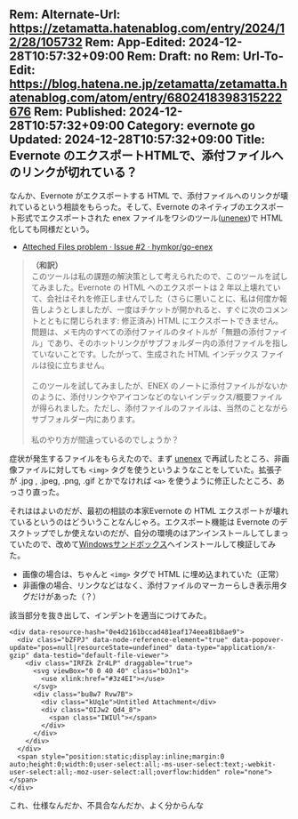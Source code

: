 Rem: Alternate-Url: https://zetamatta.hatenablog.com/entry/2024/12/28/105732
Rem: App-Edited: 2024-12-28T10:57:32+09:00
Rem: Draft: no
Rem: Url-To-Edit: https://blog.hatena.ne.jp/zetamatta/zetamatta.hatenablog.com/atom/entry/6802418398315222676
Rem: Published: 2024-12-28T10:57:32+09:00
Category: evernote go
Updated: 2024-12-28T10:57:32+09:00
Title: Evernote のエクスポートHTMLで、添付ファイルへのリンクが切れている？
---
なんか、Evernote がエクスポートする HTML で、添付ファイルへのリンクが壊れているという相談をもらった。そして、Evernote のネイティブのエクスポート形式でエクスポートされた enex ファイルをワシのツール([unenex])で HTML化しても同様だという。

- [Atteched Files problem · Issue #2 · hymkor/go-enex](https://github.com/hymkor/go-enex/issues/2)

> **（和訳）**  
> このツールは私の課題の解決策として考えられたので、このツールを試してみました。Evernote の HTML へのエクスポートは 2 年以上壊れていて、会社はそれを修正しませんでした（さらに悪いことに、私は何度か報告しようとしましたが、一度はチケットが開かれると、すぐに次のコメントとともに閉じられます: 修正済み) HTML にエクスポートできません。問題は、メモ内のすべての添付ファイルのタイトルが「無題の添付ファイル」であり、そのホットリンクがサブフォルダー内の添付ファイルを指していないことです。したがって、生成された HTML インデックス ファイルは役に立ちません。  
> &nbsp;  
> このツールを試してみましたが、ENEX のノートに添付ファイルがないかのように、添付リンクやアイコンなどのないインデックス/概要ファイルが得られました。ただし、添付ファイルのファイルは、当然のことながらサブフォルダー内にあります。  
> &nbsp;  
> 私のやり方が間違っているのでしょうか？

症状が発生するファイルをもらえたので、まず [unenex] で再試したところ、非画像ファイルに対しても `<img>` タグを使うというようなことをしていた。拡張子が .jpg , .jpeg, .png, .gif とかでなければ `<a>` を使うように修正したところ、あっさり直った。

それははよいのだが、最初の相談の本家Evernote の HTML エクスポートが壊れているというのはどういうことなんじゃろ。エクスポート機能は Evernote のデスクトップでしか使えないのだが、自分の環境のはアンインストールしてしまっていたので、改めて[Windowsサンドボックス]へインストールして検証してみた。

[unenex]: https://github.com/hymkor/go-enex
[Windowsサンドボックス]: https://learn.microsoft.com/ja-jp/windows/security/application-security/application-isolation/windows-sandbox/windows-sandbox-overview

+ 画像の場合は、ちゃんと `<img>` タグで HTML に埋め込まれていた（正常）
+ 非画像の場合、リンクなどはなく、添付ファイルのマーカーらしき表示用タグだけがあった（？）

該当部分を抜き出して、インデントを適当につけてみた。

```
<div data-resource-hash="0e4d2161bccad481eaf174eea81b8ae9">
  <div class="bZFPJ" data-node-reference-element="true" data-popover-update="pos=null|resourceState=undefined" data-type="application/x-gzip" data-testid="default-file-viewer">
    <div class="IRFZk Zr4LP" draggable="true">
      <svg viewBox="0 0 40 40" class="bOJn1">
        <use xlink:href="#3z4EI"></use>
      </svg>
      <div class="bu8w7 Rvw7B">
        <div class="kUq1e">Untitled Attachment</div>
        <div class="OIJw2 Qd4_8">
          <span class="IWIUl"></span>
        </div>
      </div>
    </div>
  </div>
  <span style="position:static;display:inline;margin:0 auto;height:0;width:0;user-select:all;-ms-user-select:text;-webkit-user-select:all;-moz-user-select:all;overflow:hidden" role="none"></span>
</div>
```

これ、仕様なんだか、不具合なんだか、よく分からんな